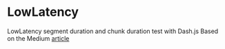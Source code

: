 # LowLatency

LowLatency segment duration and chunk duration test with Dash.js
Based on the Medium [article]

[article]:https://bozhang-26963.medium.com/low-latency-dash-streaming-using-open-source-tools-f93142ece69d
